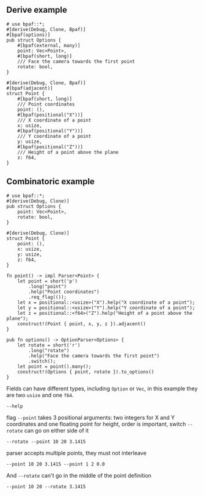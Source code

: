 ## Derive example

```rust,id:1
# use bpaf::*;
#[derive(Debug, Clone, Bpaf)]
#[bpaf(options)]
pub struct Options {
    #[bpaf(external, many)]
    point: Vec<Point>,
    #[bpaf(short, long)]
    /// Face the camera towards the first point
    rotate: bool,
}

#[derive(Debug, Clone, Bpaf)]
#[bpaf(adjacent)]
struct Point {
    #[bpaf(short, long)]
    /// Point coordinates
    point: (),
    #[bpaf(positional("X"))]
    /// X coordinate of a point
    x: usize,
    #[bpaf(positional("Y"))]
    /// Y coordinate of a point
    y: usize,
    #[bpaf(positional("Z"))]
    /// Height of a point above the plane
    z: f64,
}
```

## Combinatoric example

```rust,id:2
# use bpaf::*;
#[derive(Debug, Clone)]
pub struct Options {
    point: Vec<Point>,
    rotate: bool,
}

#[derive(Debug, Clone)]
struct Point {
    point: (),
    x: usize,
    y: usize,
    z: f64,
}

fn point() -> impl Parser<Point> {
    let point = short('p')
        .long("point")
        .help("Point coordinates")
        .req_flag(());
    let x = positional::<usize>("X").help("X coordinate of a point");
    let y = positional::<usize>("Y").help("Y coordinate of a point");
    let z = positional::<f64>("Z").help("Height of a point above the plane");
    construct!(Point { point, x, y, z }).adjacent()
}

pub fn options() -> OptionParser<Options> {
    let rotate = short('r')
        .long("rotate")
        .help("Face the camera towards the first point")
        .switch();
    let point = point().many();
    construct!(Options { point, rotate }).to_options()
}
```


Fields can have different types, including `Option` or `Vec`, in this example they are two
`usize` and one `f64`.

```run,id:1,id:2
--help
```

flag `--point` takes 3 positional arguments: two integers for X and Y coordinates and one
floating point for height, order is important, switch `--rotate` can go on either side of it

```run,id:1,id:2
--rotate --point 10 20 3.1415
```

parser accepts multiple points, they must not interleave

```run,id:1,id:2
--point 10 20 3.1415 --point 1 2 0.0
```

And `--rotate` can't go in the middle of the point definition

```run,id:1,id:2
--point 10 20 --rotate 3.1415
```
